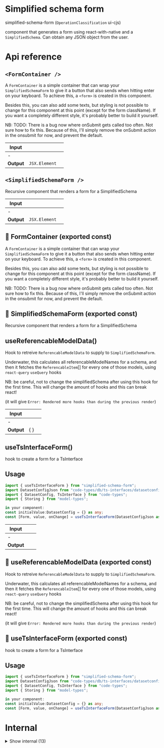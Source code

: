 # Simplified schema form

simplified-schema-form (`OperationClassification` ui-cjs)

component that generates a form using react-with-native and a `SimplifiedSchema`. Can obtain any JSON object from the user.




# Api reference

## `<FormContainer />`

A `FormContainer` is a simple container that can wrap your `SimplifiedSchemaForm` to give it a button that also sends when hitting enter on your keyboard. To achieve this, a `<form>` is created in this component.

Besides this, you can also add some texts, but styling is not possible to change for this component at this point (except for the form className). If you want a completely different style, it's probably better to build it yourself.

NB: TODO: There is a bug now where onSubmit gets called too often. Not sure how to fix this. Because of this, I'll simply remove the onSubmit action in the onsubmit for now, and prevent the default.


| Input      |    |    |
| ---------- | -- | -- |
| - | | |
| **Output** | `JSX.Element`   |    |



## `<SimplifiedSchemaForm />`

Recursive component that renders a form for a SimplifiedSchema


| Input      |    |    |
| ---------- | -- | -- |
| - | | |
| **Output** | `JSX.Element`   |    |



## 📄 FormContainer (exported const)

A `FormContainer` is a simple container that can wrap your `SimplifiedSchemaForm` to give it a button that also sends when hitting enter on your keyboard. To achieve this, a `<form>` is created in this component.

Besides this, you can also add some texts, but styling is not possible to change for this component at this point (except for the form className). If you want a completely different style, it's probably better to build it yourself.

NB: TODO: There is a bug now where onSubmit gets called too often. Not sure how to fix this. Because of this, I'll simply remove the onSubmit action in the onsubmit for now, and prevent the default.


## 📄 SimplifiedSchemaForm (exported const)

Recursive component that renders a form for a SimplifiedSchema


## useReferencableModelData()

Hook to retreive `ReferencableModelData` to supply to `SimplifiedSchemaForm`.

Underwater, this calculates all referencableModelNames for a schema, and then it fetches the `ReferencableItem`[] for every one of those models, using `react-query` `useQuery` hooks

NB: be careful, not to change the simplifiedSchema after using this hook for the first time. This will change the amount of hooks and this can break react!

(it will give `Error: Rendered more hooks than during the previous render`)


| Input      |    |    |
| ---------- | -- | -- |
| - | | |
| **Output** | {  }   |    |



## useTsInterfaceForm()

hook to create a form for a TsInterface


## Usage

```ts
import { useTsInterfaceForm } from "simplified-schema-form";
import DatasetConfigJson from "code-types/db/ts-interfaces/datasetconfig.json";
import { DatasetConfig, TsInterface } from "code-types";
import { Storing } from "model-types";

in your component:
const initialValue:DatasetConfig = {} as any;
const [Form, value, onChange] = useTsInterfaceForm(DatasetConfigJson as Storing<TsInterface>,initialValue);
```


| Input      |    |    |
| ---------- | -- | -- |
| - | | |
| **Output** |    |    |



## 📄 useReferencableModelData (exported const)

Hook to retreive `ReferencableModelData` to supply to `SimplifiedSchemaForm`.

Underwater, this calculates all referencableModelNames for a schema, and then it fetches the `ReferencableItem`[] for every one of those models, using `react-query` `useQuery` hooks

NB: be careful, not to change the simplifiedSchema after using this hook for the first time. This will change the amount of hooks and this can break react!

(it will give `Error: Rendered more hooks than during the previous render`)


## 📄 useTsInterfaceForm (exported const)

hook to create a form for a TsInterface


## Usage

```ts
import { useTsInterfaceForm } from "simplified-schema-form";
import DatasetConfigJson from "code-types/db/ts-interfaces/datasetconfig.json";
import { DatasetConfig, TsInterface } from "code-types";
import { Storing } from "model-types";

in your component:
const initialValue:DatasetConfig = {} as any;
const [Form, value, onChange] = useTsInterfaceForm(DatasetConfigJson as Storing<TsInterface>,initialValue);
```

# Internal

<details><summary>Show internal (13)</summary>
    
  # `<ArrayForm />`

Component to render a parameter that holds an array

This is simply a wrapper around another `SimplifiedSchemaForm` where the `onChange` and `values` are slightly different

This component renders a `SimplifiedSchemaForm` for every item in the array, and adds buttons to insert/remove new items.


| Input      |    |    |
| ---------- | -- | -- |
| - | | |
| **Output** | `JSX.Element`   |    |



## getReferencedModelDataItem()

| Input      |    |    |
| ---------- | -- | -- |
| parameterName | string |  |,| referencedModelData (optional) | `ReferencableModelData` |  |
| **Output** |    |    |



## `<ObjectForm />`

Component to render a parameter that holds an object

This is simply a wrapper around another SimplifiedSchemaForm where the onChange and values are slightly different


| Input      |    |    |
| ---------- | -- | -- |
| - | | |
| **Output** | `JSX.Element`   |    |



## `<ReferenceInput />`

This component renders an input to select an item to reference from another model (or multiple)


| Input      |    |    |
| ---------- | -- | -- |
| - | | |
| **Output** | `JSX.Element`   |    |



## renderParameterTitle()

| Input      |    |    |
| ---------- | -- | -- |
| - | | |
| **Output** | `JSX.Element`   |    |



## 🔹 ReferencedModelDataItem

Properties: 

 | Name | Type | Description |
|---|---|---|
| data (optional) | array |  |
| isLoading (optional) | boolean |  |
| parameterName  | string |  |
| dataParameterName (optional) | string |  |
| descriptor (optional) | string |  |
| keyInModel (optional) | string |  |
| interfaceName (optional) | string |  |
| isReferenceMultipleParameter  | boolean |  |
| isReferenceSingleParameter  | boolean |  |
| isReferenceParameter  | boolean |  |



## 🔹 ReferenceItem

Properties: 

 | Name | Type | Description |
|---|---|---|
| id  | string |  |
| slug (optional) | string |  |
| name (optional) | string |  |
| categoryStack (optional) | array |  |



## 🔹 ReferenceItemsObject

Properties: 

 | Name | Type | Description |
|---|---|---|
| data (optional) | array |  |
| isLoading (optional) | boolean |  |



## 📄 ArrayForm (exported const)

Component to render a parameter that holds an array

This is simply a wrapper around another `SimplifiedSchemaForm` where the `onChange` and `values` are slightly different

This component renders a `SimplifiedSchemaForm` for every item in the array, and adds buttons to insert/remove new items.


## 📄 getReferencedModelDataItem (exported const)

## 📄 ObjectForm (exported const)

Component to render a parameter that holds an object

This is simply a wrapper around another SimplifiedSchemaForm where the onChange and values are slightly different


## 📄 ReferenceInput (exported const)

This component renders an input to select an item to reference from another model (or multiple)


## 📄 renderParameterTitle (exported const)

  </details>

